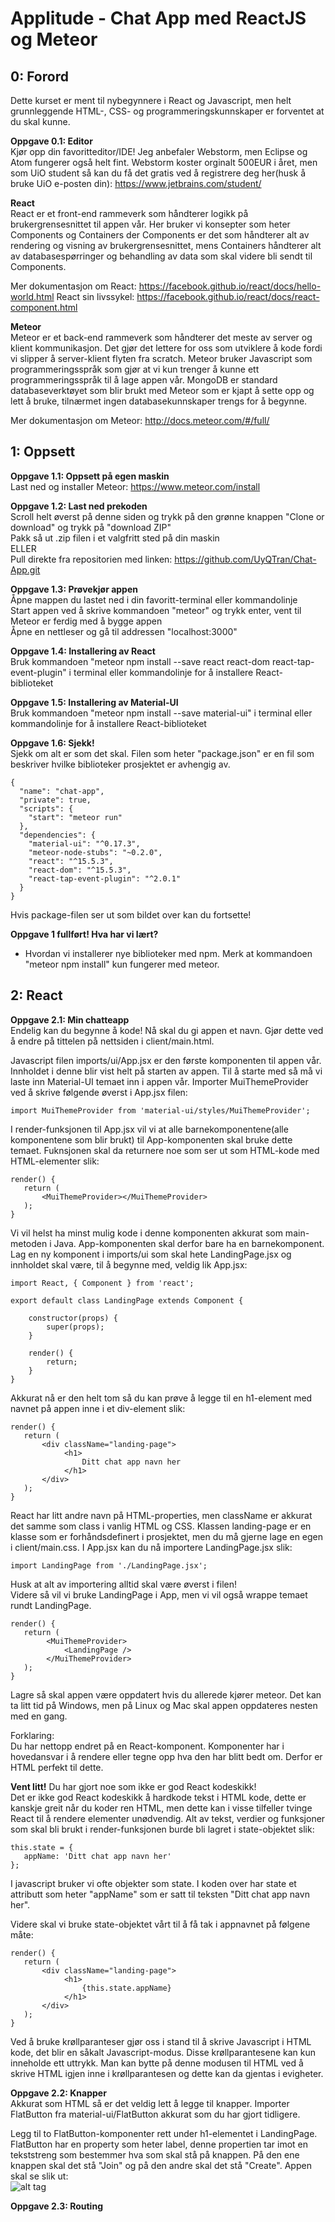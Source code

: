 # Applitude - Chat App med ReactJS og Meteor

## 0: Forord ##
Dette kurset er ment til nybegynnere i React og Javascript, men helt grunnleggende
HTML-, CSS- og programmeringskunnskaper er forventet at du skal kunne. 

__Oppgave 0.1\: Editor__  
Kjør opp din favoritteditor/IDE! Jeg anbefaler Webstorm, men Eclipse og Atom fungerer også
helt fint. Webstorm koster orginalt 500EUR i året, men som UiO student så kan du få det gratis
ved å registrere deg her(husk å bruke UiO e-posten din): https://www.jetbrains.com/student/

__React__  
React er et front-end rammeverk som håndterer logikk på brukergrensesnittet til appen vår. Her bruker vi
konsepter som heter Components og Containers der Components er det som håndterer alt av rendering og visning av
brukergrensesnittet, mens Containers håndterer alt av databasespørringer og behandling av data som skal videre bli
sendt til Components.

Mer dokumentasjon om React: https://facebook.github.io/react/docs/hello-world.html
React sin livssykel: https://facebook.github.io/react/docs/react-component.html

__Meteor__  
Meteor er et back-end rammeverk som håndterer det meste av server og klient kommunikasjon.
Det gjør det lettere for oss som utviklere å kode fordi vi slipper å server-klient flyten fra scratch.
Meteor bruker Javascript som programmeringsspråk som gjør at vi kun trenger å kunne ett programmeringsspråk
til å lage appen vår. MongoDB er standard databaseverktøyet som blir brukt med Meteor som er kjapt å sette opp
og lett å bruke, tilnærmet ingen databasekunnskaper trengs for å begynne.

Mer dokumentasjon om Meteor: http://docs.meteor.com/#/full/

## 1: Oppsett ##

__Oppgave 1.1\: Oppsett på egen maskin__  
Last ned og installer Meteor: https://www.meteor.com/install

__Oppgave 1.2\: Last ned prekoden__  
Scroll helt øverst på denne siden og trykk på den grønne knappen "Clone or download" og trykk på "download ZIP"  
Pakk så ut .zip filen i et valgfritt sted på din maskin  
ELLER  
Pull direkte fra repositorien med linken: https://github.com/UyQTran/Chat-App.git  

__Oppgave 1.3\: Prøvekjør appen__  
Åpne mappen du lastet ned i din favoritt-terminal eller kommandolinje  
Start appen ved å skrive kommandoen "meteor" og trykk enter, vent til Meteor er ferdig med å bygge appen  
Åpne en nettleser og gå til addressen "localhost:3000"

__Oppgave 1.4\: Installering av React__  
Bruk kommandoen "meteor npm install --save react react-dom react-tap-event-plugin" i terminal eller kommandolinje
for å installere React-biblioteket  

__Oppgave 1.5\: Installering av Material-UI__  
Bruk kommandoen "meteor npm install --save material-ui" i terminal eller kommandolinje
for å installere React-biblioteket  

__Oppgave 1.6\: Sjekk!__  
Sjekk om alt er som det skal. Filen som heter "package.json" er en fil som beskriver
hvilke biblioteker prosjektet er avhengig av. 

```
{
  "name": "chat-app",
  "private": true,
  "scripts": {
    "start": "meteor run"
  },
  "dependencies": {
    "material-ui": "^0.17.3",
    "meteor-node-stubs": "~0.2.0",
    "react": "^15.5.3",
    "react-dom": "^15.5.3",
    "react-tap-event-plugin": "^2.0.1"
  }
}
```

Hvis package-filen ser ut som bildet over kan du fortsette!

__Oppgave 1 fullført! Hva har vi lært?__  
* Hvordan vi installerer nye biblioteker med npm. Merk at kommandoen "meteor npm install"
kun fungerer med meteor.


## 2: React ##

__Oppgave 2.1\: Min chatteapp__  
Endelig kan du begynne å kode! Nå skal du gi appen et navn. Gjør dette ved å endre på tittelen
på nettsiden i client/main.html.

Javascript filen imports/ui/App.jsx er den første komponenten til appen vår. Innholdet i denne
blir vist helt på starten av appen. Til å starte med så må vi laste inn Material-UI temaet inn i
appen vår. Importer MuiThemeProvider ved å skrive følgende øverst i App.jsx filen:
```
import MuiThemeProvider from 'material-ui/styles/MuiThemeProvider';
```

I render-funksjonen til App.jsx vil vi at alle barnekomponentene(alle komponentene som blir 
brukt) til App-komponenten skal bruke dette temaet. Fuknsjonen skal da returnere noe som ser
ut som HTML-kode med HTML-elementer slik:
```
render() {
   return (
       <MuiThemeProvider></MuiThemeProvider>
   );
}
```

Vi vil helst ha minst mulig kode i denne komponenten akkurat som main-metoden i Java. 
App-komponenten skal derfor bare ha en barnekomponent. Lag en ny komponent i imports/ui som 
skal hete LandingPage.jsx og innholdet skal være, til å begynne med, veldig lik App.jsx:
```
import React, { Component } from 'react';

export default class LandingPage extends Component {

    constructor(props) {
        super(props);
    }

    render() {
        return;
    }
}
```

Akkurat nå er den helt tom så du kan prøve å legge til
en h1-element med navnet på appen inne i et div-element slik:
```
render() {
   return (
       <div className="landing-page">
            <h1>
                Ditt chat app navn her
            </h1>
       </div>
   );
}
```
React har litt andre navn på HTML-properties, men className er akkurat det samme som class i
vanlig HTML og CSS. Klassen landing-page er en klasse som er forhåndsdefinert i prosjektet,
men du må gjerne lage en egen i client/main.css.
I App.jsx kan du nå importere LandingPage.jsx slik:
```
import LandingPage from './LandingPage.jsx';
```

Husk at alt av importering alltid skal være øverst i filen!  
Videre så vil vi bruke LandingPage i App, men vi vil også wrappe temaet rundt LandingPage.
```
render() {
   return (
        <MuiThemeProvider>
            <LandingPage />
        </MuiThemeProvider>
   );
}
```

Lagre så skal appen være oppdatert hvis du allerede kjører meteor. Det kan ta litt tid på Windows, 
men på Linux og Mac skal appen oppdateres nesten med en gang.

Forklaring:  
Du har nettopp endret på en React-komponent. Komponenter har i hovedansvar i å rendere eller
tegne opp hva den har blitt bedt om. Derfor er HTML perfekt til dette.

__Vent litt!__ Du har gjort noe som ikke er god React kodeskikk!  
Det er ikke god React kodeskikk å hardkode tekst i HTML kode, dette er kanskje greit når du koder
ren HTML, men dette kan i visse tilfeller tvinge React til å rendere elementer unødvendig. 
Alt av tekst, verdier og funksjoner som skal bli brukt i render-funksjonen burde bli lagret i 
state-objektet slik:
 ```
this.state = {
    appName: 'Ditt chat app navn her'
};
 ```
 
I javascript bruker vi ofte objekter som state. I koden over har state et attributt som heter
"appName" som er satt til teksten "Ditt chat app navn her".

Videre skal vi bruke state-objektet vårt til å få tak i appnavnet på følgene måte:
```
render() {
   return (
       <div className="landing-page">
            <h1>
                {this.state.appName}
            </h1>
       </div>
   );
}
```

Ved å bruke krøllparanteser gjør oss i stand til å skrive Javascript i HTML kode, det blir en
såkalt Javascript-modus. Disse krøllparantesene kan kun inneholde ett uttrykk. Man kan bytte 
på denne modusen til HTML ved å skrive HTML igjen inne i krøllparantesen og dette kan da 
gjentas i evigheter.

__Oppgave 2.2\: Knapper__  
Akkurat som HTML så er det veldig lett å legge til knapper. Importer FlatButton fra 
material-ui/FlatButton akkurat som du har gjort tidligere.

Legg til to FlatButton-komponenter rett under h1-elementet i LandingPage. FlatButton har
en property som heter label, denne propertien tar imot en tekststreng som bestemmer hva som
skal stå på knappen. På den ene knappen skal det stå "Join" og på den andre skal det stå
"Create". Appen skal se slik ut:  
![alt tag](http://heim.ifi.uio.no/uqtran/Applitude/Chat-app/button-screen.png)

__Oppgave 2.3\: Routing__  
